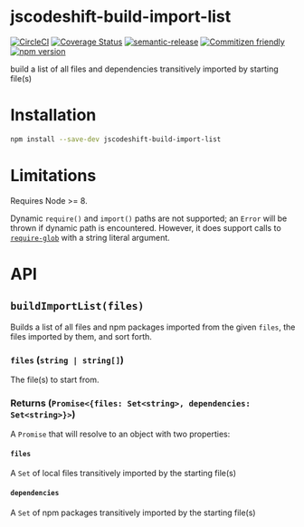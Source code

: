 # jscodeshift-build-import-list

[![CircleCI](https://circleci.com/gh/codemodsquad/jscodeshift-build-import-list.svg?style=svg)](https://circleci.com/gh/codemodsquad/jscodeshift-build-import-list)
[![Coverage Status](https://codecov.io/gh/codemodsquad/jscodeshift-build-import-list/branch/master/graph/badge.svg)](https://codecov.io/gh/codemodsquad/jscodeshift-build-import-list)
[![semantic-release](https://img.shields.io/badge/%20%20%F0%9F%93%A6%F0%9F%9A%80-semantic--release-e10079.svg)](https://github.com/semantic-release/semantic-release)
[![Commitizen friendly](https://img.shields.io/badge/commitizen-friendly-brightgreen.svg)](http://commitizen.github.io/cz-cli/)
[![npm version](https://badge.fury.io/js/jscodeshift-build-import-list.svg)](https://badge.fury.io/js/jscodeshift-build-import-list)

build a list of all files and dependencies transitively imported by starting file(s)

# Installation

```sh
npm install --save-dev jscodeshift-build-import-list
```

# Limitations

Requires Node >= 8.

Dynamic `require()` and `import()` paths are not supported; an `Error` will be
thrown if dynamic path is encountered. However, it does support calls
to [`require-glob`](https://github.com/shannonmoeller/require-glob) with a
string literal argument.

# API

## `buildImportList(files)`

Builds a list of all files and npm packages imported from the given `files`,
the files imported by them, and sort forth.

### `files` (`string | string[]`)

The file(s) to start from.

### Returns (`Promise<{files: Set<string>, dependencies: Set<string>}>`)

A `Promise` that will resolve to an object with two properties:

#### `files`

A `Set` of local files transitively imported by the starting file(s)

#### `dependencies`

A `Set` of npm packages transitively imported by the starting file(s)
